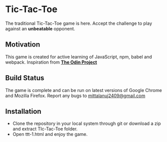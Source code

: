 # Tic-Tac-Toe

The traditional Tic-Tac-Toe game is here. Accept the challenge to play against an **unbeatable** opponent.

## Motivation

This game is created for active learning of JavaScript, npm, babel and webpack. Inspiration from [**The Odin Project**](https://www.theodinproject.com/courses/javascript/lessons/tic-tac-toe-javascript?ref=lnav)

## Build Status

The game is complete and can be run on latest versions of Google Chrome and Mozilla Firefox. Report any bugs to <mittalanuj2409@gmail.com>

## Installation

* Clone the repository in your local system through git or download a zip and extract TIc-Tac-Toe folder.
* Open ttt-1.html and enjoy the game.
